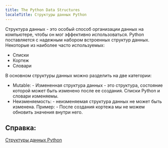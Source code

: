 ```yaml
---
title: The Python Data Structures
localeTitle: Структуры данных Python
---
```

Структура данных - это особый способ организации данных на компьютере, чтобы он мог эффективно использоваться. Python поставляется с надежным набором встроенных структур данных. Некоторые из наиболее часто используемых:

*   Списки
*   Кортеж
*   Словари

В основном структуры данных можно разделить на две категории:

*   Mutable: - Измененная структура данных - это структура, состояние которой может быть изменено после ее создания. Списки Python и словари изменяемы.
*   Неизменяемость: - неизменяемая структура данных не может быть изменена. Пример: - После создания кортежа мы не можем обновить значения внутри него.

## Справка:

[Структуры данных Python](https://docs.python.org/3.7/tutorial/datastructures.html)